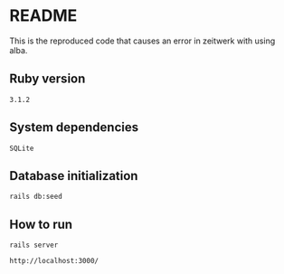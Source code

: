 # README

This is the reproduced code that causes an error in zeitwerk with using alba. 

## Ruby version

``` 3.1.2 ```

## System dependencies


 ``` SQLite ```


## Database initialization

```
rails db:seed
```

## How to run

```
rails server
```

```
http://localhost:3000/
```
